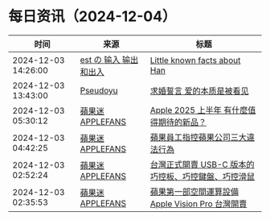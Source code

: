 ﻿# 每日资讯（2024-12-04）

|时间|来源|标题|
|---|---|---|
|2024-12-03 14:26:00|[est の 输入 输出和出入](https://blog.est.im/rss)|[Little known facts about Han](https://blog.est.im/2024/stdout-06)|
|2024-12-03 13:43:00|[Pseudoyu](https://www.pseudoyu.com/zh/index.xml)|[求婚誓言 爱的本质是被看见](https://www.pseudoyu.com/zh/2024/12/03/proposal_to_boyi/)|
|2024-12-03 05:30:12|[蘋果迷 APPLEFANS](https://applefans.today/feed/)|[Apple 2025 上半年 有什麼值得期待的新品？](https://applefans.today/2024-12-apple-new-product-rumors/)|
|2024-12-03 04:42:25|[蘋果迷 APPLEFANS](https://applefans.today/feed/)|[蘋果員工指控蘋果公司三大違法行為](https://applefans.today/2024-12-employee-lawsuit-accuses-apple-of-spying-on-its-workers/)|
|2024-12-03 02:52:24|[蘋果迷 APPLEFANS](https://applefans.today/feed/)|[台灣正式開賣 USB-C 版本的 巧控板、巧控鍵盤、巧控滑鼠](https://applefans.today/2024-12-tw-launch-usb-c-magic-keyboard-mouse/)|
|2024-12-03 02:35:53|[蘋果迷 APPLEFANS](https://applefans.today/feed/)|[蘋果第一部空間運算設備 Apple Vision Pro 台灣開賣](https://applefans.today/2024-12-vision-pro-tw-launch/)|
